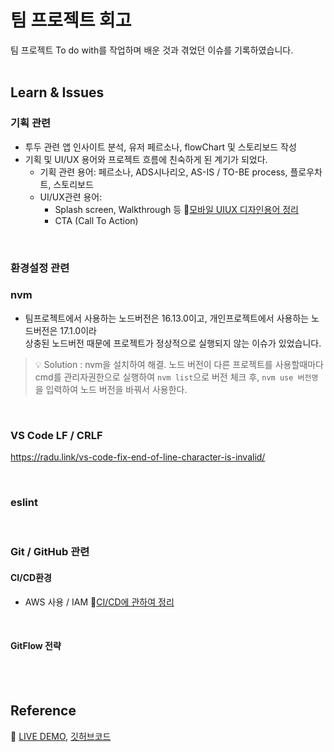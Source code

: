# 팀 프로젝트 회고
팀 프로젝트 To do with를 작업하며 배운 것과 겪었던 이슈를 기록하였습니다.<br/><br/>

## Learn & Issues
### 기획 관련
- 투두 관련 앱 인사이트 분석, 유저 페르소나, flowChart 및 스토리보드 작성
- 기획 및 UI/UX 용어와 프로젝트 흐름에 친숙하게 된 계기가 되었다.
    + 기획 관련 용어: 페르소나, ADS시나리오, AS-IS / TO-BE process, 플로우차트, 스토리보드
    + UI/UX관련 용어: 
        * Splash screen, Walkthrough 등 🔗[모바일 UIUX 디자인용어 정리](https://m.blog.naver.com/the_blenew/220949073188)
        * CTA (Call To Action)


<br/>

### 환경설정 관련
### nvm
- 팀프로젝트에서 사용하는 노드버전은 16.13.0이고, 개인프로젝트에서 사용하는 노드버전은 17.1.0이라 <br/>
상충된 노드버전 때문에 프로젝트가 정상적으로 실행되지 않는 이슈가 있었습니다.
> 💡 Solution : nvm을 설치하여 해결. 노드 버전이 다른 프로젝트를 사용할때마다 cmd를 관리자권한으로 실행하여 `nvm list`으로 버전 체크 후, `nvm use 버전명`을 입력하여 노드 버전을 바꿔서 사용한다.

<br/>

### VS Code LF / CRLF
https://radu.link/vs-code-fix-end-of-line-character-is-invalid/

<br/>

### eslint

<br/>

### Git / GitHub 관련
#### CI/CD환경
- AWS 사용 / IAM  🔗[CI/CD에 관하여 정리](https://github.com/sukyoungshin/TIL/blob/main/Git/02_CICD.md)

<br/>

#### GitFlow 전략

<br/><br/>

## Reference
🔗 [LIVE DEMO](https://blog-project-app.netlify.app/), [깃허브코드](https://github.com/team-christmas)
